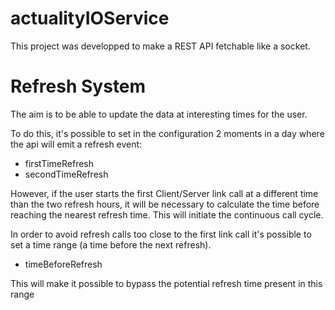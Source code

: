 # actualityIOService
This project was developped to make a REST API fetchable like a socket.

# Refresh System

The aim is to be able to update the data at interesting times for the user.

To do this, it's possible to set in the configuration 2 moments in a day where the api will emit a refresh event:
- firstTimeRefresh
- secondTimeRefresh

However, if the user starts the first Client/Server link call at a different time than the two refresh hours, it will be necessary to calculate the time before reaching the nearest refresh time. This will initiate the continuous call cycle.

In order to avoid refresh calls too close to the first link call it's possible to set a time range (a time before the next refresh). 
- timeBeforeRefresh

This will make it possible to bypass the potential refresh time present in this range
